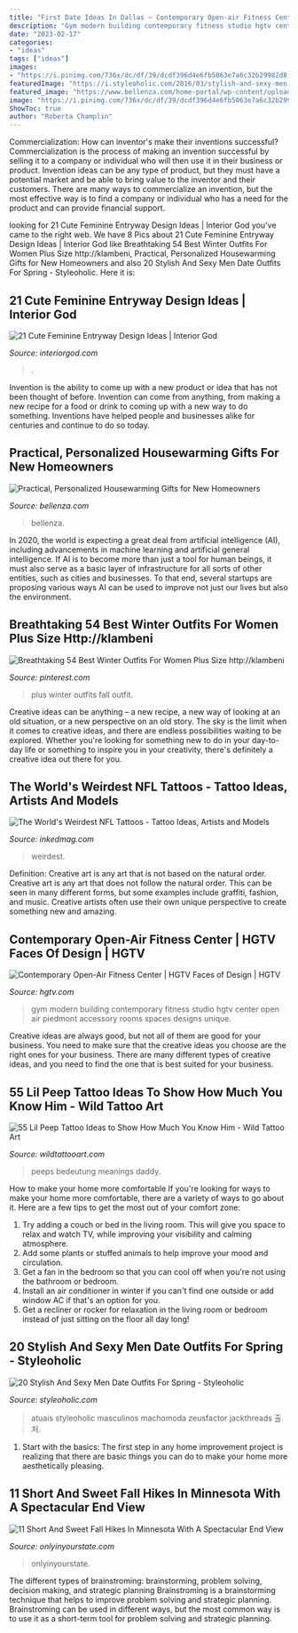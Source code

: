 ```yaml
---
title: "First Date Ideas In Dallas ~ Contemporary Open-air Fitness Center"
description: "Gym modern building contemporary fitness studio hgtv center open air piedmont accessory rooms spaces designs unique"
date: "2023-02-17"
categories:
- "ideas"
tags: ["ideas"]
images:
- "https://i.pinimg.com/736x/dc/df/39/dcdf396d4e6fb5063e7a6c32b29982d8.jpg"
featuredImage: "https://i.styleoholic.com/2016/03/stylish-and-sexy-men-date-outfits-for-spring-8.jpg"
featured_image: "https://www.bellenza.com/home-portal/wp-content/uploads/2020/12/image4-1024x1024.jpg"
image: "https://i.pinimg.com/736x/dc/df/39/dcdf396d4e6fb5063e7a6c32b29982d8.jpg"
ShowToc: true
author: "Roberta Champlin"
---
```



Commercialization: How can inventor's make their inventions successful?
Commercialization is the process of making an invention successful by selling it to a company or individual who will then use it in their business or product. 
Invention ideas can be any type of product, but they must have a potential market and be able to bring value to the inventor and their customers. There are many ways to commercialize an invention, but the most effective way is to find a company or individual who has a need for the product and can provide financial support.

	

		
looking for 21 Cute Feminine Entryway Design Ideas | Interior God you've came to the right web. We have 8 Pics about 21 Cute Feminine Entryway Design Ideas | Interior God like Breathtaking 54 Best Winter Outfits For Women Plus Size http://klambeni, Practical, Personalized Housewarming Gifts for New Homeowners and also 20 Stylish And Sexy Men Date Outfits For Spring - Styleoholic. Here it is:
		
    
## 21 Cute Feminine Entryway Design Ideas | Interior God

<img loading=lazy src="https://www.interiorgod.com/wp-content/uploads/2016/06/entryway-ideas.jpg" onerror="this.onerror=null;this.src='https://tse4.mm.bing.net/th?id=OIP.7Zz_N-IvtDpzg77VQ1y4xQHaLK&amp;pid=15.1';" alt="21 Cute Feminine Entryway Design Ideas | Interior God">

_Source: interiorgod.com_

>. 

	

Invention is the ability to come up with a new product or idea that has not been thought of before. Invention can come from anything, from making a new recipe for a food or drink to coming up with a new way to do something. Inventions have helped people and businesses alike for centuries and continue to do so today.

    
## Practical, Personalized Housewarming Gifts For New Homeowners

<img loading=lazy src="https://www.bellenza.com/home-portal/wp-content/uploads/2020/12/image4-1024x1024.jpg" onerror="this.onerror=null;this.src='https://tse2.mm.bing.net/th?id=OIP.wYMlrEbapbyjFn6iMK-7oAHaHa&amp;pid=15.1';" alt="Practical, Personalized Housewarming Gifts for New Homeowners">

_Source: bellenza.com_

>bellenza. 

	

In 2020, the world is expecting a great deal from artificial intelligence (AI), including advancements in machine learning and artificial general intelligence. If AI is to become more than just a tool for human beings, it must also serve as a basic layer of infrastructure for all sorts of other entities, such as cities and businesses. To that end, several startups are proposing various ways AI can be used to improve not just our lives but also the environment.

    
## Breathtaking 54 Best Winter Outfits For Women Plus Size Http://klambeni

<img loading=lazy src="https://i.pinimg.com/736x/dc/df/39/dcdf396d4e6fb5063e7a6c32b29982d8.jpg" onerror="this.onerror=null;this.src='https://tse1.mm.bing.net/th?id=OIP.vBot8KJs-nEQVCxd1MwA9AHaLu&amp;pid=15.1';" alt="Breathtaking 54 Best Winter Outfits For Women Plus Size http://klambeni">

_Source: pinterest.com_

>plus winter outfits fall outfit. 

	

Creative ideas can be anything – a new recipe, a new way of looking at an old situation, or a new perspective on an old story. The sky is the limit when it comes to creative ideas, and there are endless possibilities waiting to be explored. Whether you're looking for something new to do in your day-to-day life or something to inspire you in your creativity, there's definitely a creative idea out there for you.

    
## The World&#039;s Weirdest NFL Tattoos - Tattoo Ideas, Artists And Models

<img loading=lazy src="https://www.inkedmag.com/.image/t_share/MTc1MTY4MDYwMzk3NzI0NzY3/nfl.png" onerror="this.onerror=null;this.src='https://tse2.mm.bing.net/th?id=OIP.-ygr-ywukuGmEV7b6Cdr3AHaD4&amp;pid=15.1';" alt="The World&#039;s Weirdest NFL Tattoos - Tattoo Ideas, Artists and Models">

_Source: inkedmag.com_

>weirdest. 

	

Definition: Creative art is any art that is not based on the natural order.
Creative art is any art that does not follow the natural order. This can be seen in many different forms, but some examples include graffiti, fashion, and music. Creative artists often use their own unique perspective to create something new and amazing.

    
## Contemporary Open-Air Fitness Center | HGTV Faces Of Design | HGTV

<img loading=lazy src="https://hgtvhome.sndimg.com/content/dam/images/hgtv/fullset/2016/6/3/0/FOD16_Studio-Bergtraun_Unique-Spaces_7.jpg.rend.hgtvcom.616.411.suffix/1464982681335.jpeg" onerror="this.onerror=null;this.src='https://tse4.mm.bing.net/th?id=OIP.-w5YnUAaT3Dk9dvJcYyYLAHaE8&amp;pid=15.1';" alt="Contemporary Open-Air Fitness Center | HGTV Faces of Design | HGTV">

_Source: hgtv.com_

>gym modern building contemporary fitness studio hgtv center open air piedmont accessory rooms spaces designs unique. 

	

Creative ideas are always good, but not all of them are good for your business. You need to make sure that the creative ideas you choose are the right ones for your business. There are many different types of creative ideas, and you need to find the one that is best suited for your business.

    
## 55 Lil Peep Tattoo Ideas To Show How Much You Know Him - Wild Tattoo Art

<img loading=lazy src="https://www.wildtattooart.com/wp-content/uploads/2021/05/Lil_Peep_Tattoos16052132-768x656.jpg" onerror="this.onerror=null;this.src='https://tse4.mm.bing.net/th?id=OIP.xYrUts49zYOm9alrc8GqIgHaGU&amp;pid=15.1';" alt="55 Lil Peep Tattoo Ideas to Show How Much You Know Him - Wild Tattoo Art">

_Source: wildtattooart.com_

>peeps bedeutung meanings daddy. 

	

How to make your home more comfortable
If you're looking for ways to make your home more comfortable, there are a variety of ways to go about it. Here are a few tips to get the most out of your comfort zone: 
1. Try adding a couch or bed in the living room. This will give you space to relax and watch TV, while improving your visibility and calming atmosphere. 
2. Add some plants or stuffed animals to help improve your mood and circulation. 
3. Get a fan in the bedroom so that you can cool off when you're not using the bathroom or bedroom. 
4. Install an air conditioner in winter if you can't find one outside or add window AC if that's an option for you. 
5. Get a recliner or rocker for relaxation in the living room or bedroom instead of just sitting on the floor all day long!

    
## 20 Stylish And Sexy Men Date Outfits For Spring - Styleoholic

<img loading=lazy src="https://i.styleoholic.com/2016/03/stylish-and-sexy-men-date-outfits-for-spring-8.jpg" onerror="this.onerror=null;this.src='https://tse3.mm.bing.net/th?id=OIP.R26XKbCTIkAYjoWE8PzaBgHaO0&amp;pid=15.1';" alt="20 Stylish And Sexy Men Date Outfits For Spring - Styleoholic">

_Source: styleoholic.com_

>atuais styleoholic masculinos machomoda zeusfactor jackthreads 출처. 

	

1. Start with the basics: The first step in any home improvement project is realizing that there are basic things you can do to make your home more aesthetically pleasing.

    
## 11 Short And Sweet Fall Hikes In Minnesota With A Spectacular End View

<img loading=lazy src="https://cdn.onlyinyourstate.com/wp-content/uploads/2017/09/22286414874_daf7459c45_h-1.jpg" onerror="this.onerror=null;this.src='https://tse1.mm.bing.net/th?id=OIP.xl-6nJaerokGZFD6gnJG0QHaE8&amp;pid=15.1';" alt="11 Short And Sweet Fall Hikes In Minnesota With A Spectacular End View">

_Source: onlyinyourstate.com_

>onlyinyourstate. 

	

The different types of brainstroming: brainstorming, problem solving, decision making, and strategic planning
Brainstroming is a brainstorming technique that helps to improve problem solving and strategic planning. Brainstroming can be used in different ways, but the most common way is to use it as a short-term tool for problem solving and strategic planning.

